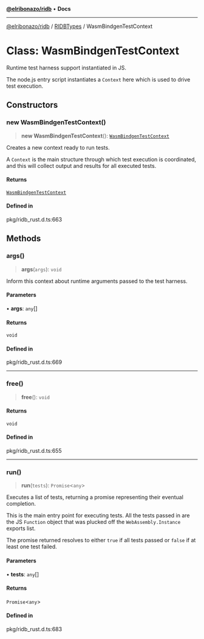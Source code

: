 [**@elribonazo/ridb**](../../../README.md) • **Docs**

***

[@elribonazo/ridb](../../../README.md) / [RIDBTypes](../README.md) / WasmBindgenTestContext

# Class: WasmBindgenTestContext

Runtime test harness support instantiated in JS.

The node.js entry script instantiates a `Context` here which is used to
drive test execution.

## Constructors

### new WasmBindgenTestContext()

> **new WasmBindgenTestContext**(): [`WasmBindgenTestContext`](WasmBindgenTestContext.md)

Creates a new context ready to run tests.

A `Context` is the main structure through which test execution is
coordinated, and this will collect output and results for all executed
tests.

#### Returns

[`WasmBindgenTestContext`](WasmBindgenTestContext.md)

#### Defined in

pkg/ridb\_rust.d.ts:663

## Methods

### args()

> **args**(`args`): `void`

Inform this context about runtime arguments passed to the test
harness.

#### Parameters

• **args**: `any`[]

#### Returns

`void`

#### Defined in

pkg/ridb\_rust.d.ts:669

***

### free()

> **free**(): `void`

#### Returns

`void`

#### Defined in

pkg/ridb\_rust.d.ts:655

***

### run()

> **run**(`tests`): `Promise`\<`any`\>

Executes a list of tests, returning a promise representing their
eventual completion.

This is the main entry point for executing tests. All the tests passed
in are the JS `Function` object that was plucked off the
`WebAssembly.Instance` exports list.

The promise returned resolves to either `true` if all tests passed or
`false` if at least one test failed.

#### Parameters

• **tests**: `any`[]

#### Returns

`Promise`\<`any`\>

#### Defined in

pkg/ridb\_rust.d.ts:683
